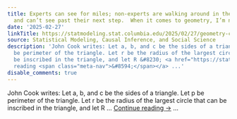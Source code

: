 ```yaml
---
title: Experts can see for miles; non-experts are walking around in the tall grass
  and can’t see past their next step.  When it comes to geometry, I’m no expert.
date: '2025-02-27'
linkTitle: https://statmodeling.stat.columbia.edu/2025/02/27/geometry-corner-i-got-no-intuition-about-this-one/
source: Statistical Modeling, Causal Inference, and Social Science
description: 'John Cook writes: Let a, b, and c be the sides of a triangle. Let p
  be perimeter of the triangle. Let r be the radius of the largest circle that can
  be inscribed in the triangle, and let R &#8230; <a href="https://statmodeling.stat.columbia.edu/2025/02/27/geometry-corner-i-got-no-intuition-about-this-one/">Continue
  reading <span class="meta-nav">&#8594;</span></a> ...'
disable_comments: true
---
```

John Cook writes: Let a, b, and c be the sides of a triangle. Let p be perimeter of the triangle. Let r be the radius of the largest circle that can be inscribed in the triangle, and let R &#8230; <a href="https://statmodeling.stat.columbia.edu/2025/02/27/geometry-corner-i-got-no-intuition-about-this-one/">Continue reading <span class="meta-nav">&#8594;</span></a> ...